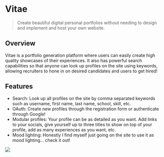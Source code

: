 Vitae
=======
> Create beautiful digital personal portfolios without needing to design and implement and host your own website.

## Overview
Vitae is a portfolio generation platform where users can easily create high quality showcases of their experiences. It also has powerful search capabilities so that anyone can look up profiles on the site using keywords, allowing recruiters to hone in on desired candidates and users to get hired!

## Features
* Search: Look up all profiles on the site by comma separated keywords such as username, first name, last name, school, skill, etc. 
* OAuth: Create new profiles through the registration form or authenticate through Google!
* Modular profiles: Your profile can be as detailed as you want. Add links to your socials, give yourself up to three titles to show on top of your profile, add as many experiences as you want, etc.
* Mood lighting: Honestly I find myself just going on the site to use it as mood lighting... check it out!

![](https://media.giphy.com/media/bfOJBdSoWoaFjjVevK/giphy.gif)
